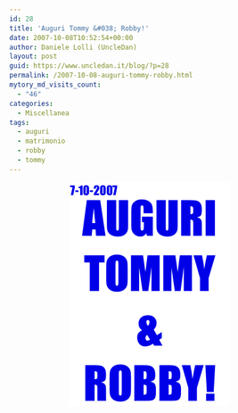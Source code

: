 ```yaml
---
id: 28
title: 'Auguri Tommy &#038; Robby!'
date: 2007-10-08T10:52:54+00:00
author: Daniele Lolli (UncleDan)
layout: post
guid: https://www.uncledan.it/blog/?p=28
permalink: /2007-10-08-auguri-tommy-robby.html
mytory_md_visits_count:
  - "46"
categories:
  - Miscellanea
tags:
  - auguri
  - matrimonio
  - robby
  - tommy
---
```

<p style="text-align: center">
  <img title="Auguri Tommy & Robby!" src="/wp-content/uploads/2009/03/tommyrobby2.png" border="0" alt="Auguri Tommy & Robby!" width="290" height="402" />
</p>